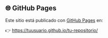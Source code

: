 ## 🌐 GitHub Pages

Este sitio está publicado con [GitHub Pages](https://pages.github.com/) en:

👉 https://tuusuario.github.io/tu-repositorio/
